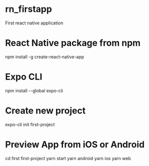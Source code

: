 # rn_firstapp
First react native application

# React Native package from npm
npm install -g create-react-native-app

# Expo CLI
npm install --global expo-cli

# Create new project
expo-cli init first-project

# Preview App from iOS or Android
cd first first-project
yarn start
yarn android
yarn ios 
yarn web